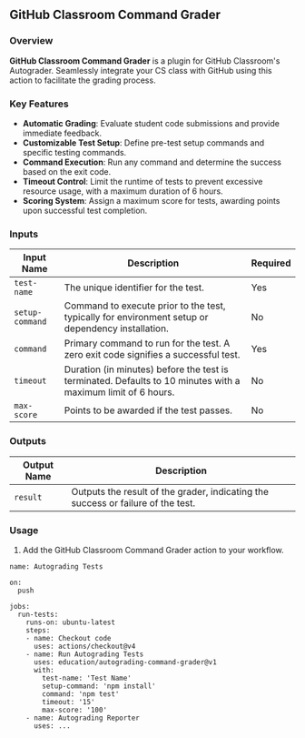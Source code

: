 ## GitHub Classroom Command Grader

### Overview

**GitHub Classroom Command Grader** is a plugin for GitHub Classroom's Autograder. Seamlessly integrate your CS class with GitHub using this action to facilitate the grading process.

### Key Features

- **Automatic Grading**: Evaluate student code submissions and provide immediate feedback.
- **Customizable Test Setup**: Define pre-test setup commands and specific testing commands.
- **Command Execution**: Run any command and determine the success based on the exit code.
- **Timeout Control**: Limit the runtime of tests to prevent excessive resource usage, with a maximum duration of 6 hours.
- **Scoring System**: Assign a maximum score for tests, awarding points upon successful test completion.

### Inputs

| Input Name      | Description                                                                                                  | Required |
| --------------- | ------------------------------------------------------------------------------------------------------------ | -------- |
| `test-name`     | The unique identifier for the test.                                                                          | Yes      |
| `setup-command` | Command to execute prior to the test, typically for environment setup or dependency installation.            | No       |
| `command`       | Primary command to run for the test. A zero exit code signifies a successful test.                           | Yes      |
| `timeout`       | Duration (in minutes) before the test is terminated. Defaults to 10 minutes with a maximum limit of 6 hours. | No       |
| `max-score`     | Points to be awarded if the test passes.                                                                     | No       |

### Outputs

| Output Name | Description                                                                      |
| ----------- | -------------------------------------------------------------------------------- |
| `result`    | Outputs the result of the grader, indicating the success or failure of the test. |

### Usage

1. Add the GitHub Classroom Command Grader action to your workflow.

```
name: Autograding Tests

on:
  push

jobs:
  run-tests:
    runs-on: ubuntu-latest
    steps:
    - name: Checkout code
      uses: actions/checkout@v4
    - name: Run Autograding Tests
      uses: education/autograding-command-grader@v1
      with:
        test-name: 'Test Name'
        setup-command: 'npm install'
        command: 'npm test'
        timeout: '15'
        max-score: '100'
    - name: Autograding Reporter
      uses: ...
```
